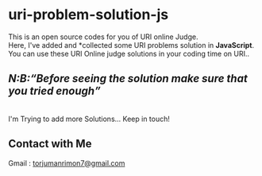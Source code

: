 ﻿# uri-problem-solution-js

This is an open source codes for you of URI online Judge.<br/>
Here, I've added and \*collected some URI problems solution in <b>JavaScript</b>. You can use these URI Online judge solutions in your coding time on URI..<br/>
<em><h2>N:B:<q>Before seeing the solution make sure that you tried enough</q></h3></em><br/>
I'm Trying to add more Solutions... Keep in touch!<br>

## Contact with Me

Gmail : torjumanrimon7@gmail.com
